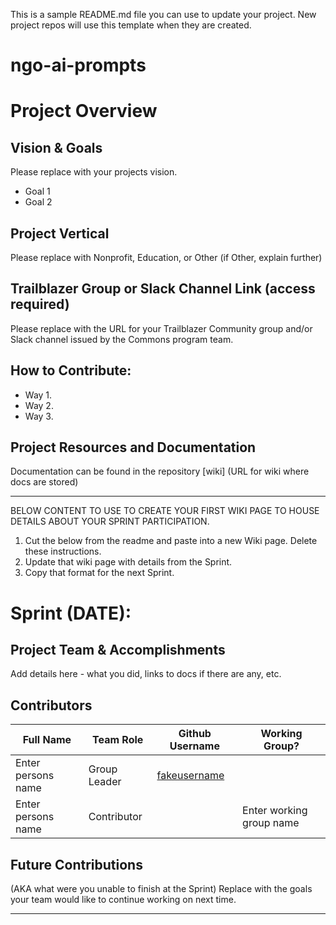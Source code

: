 This is a sample README.md file you can use to update your project. New project repos will use this template when they are created.

# ngo-ai-prompts

# Project Overview
## Vision & Goals
Please replace with your projects vision.
* Goal 1
* Goal 2

## Project Vertical
Please replace with Nonprofit, Education, or Other (if Other, explain further)

## Trailblazer Group or Slack Channel Link (access required)
Please replace with the URL for your Trailblazer Community group and/or Slack channel issued by the Commons program team.

## How to Contribute:
- Way 1.
- Way 2. 
- Way 3. 

## Project Resources and Documentation
Documentation can be found in the repository [wiki] (URL for wiki where docs are stored)


***
BELOW CONTENT TO USE TO CREATE YOUR FIRST WIKI PAGE TO HOUSE DETAILS ABOUT YOUR SPRINT PARTICIPATION. 
1. Cut the below from the readme and paste into a new Wiki page. Delete these instructions.
2. Update that wiki page with details from the Sprint. 
3. Copy that format for the next Sprint.

# Sprint (DATE): 
## Project Team & Accomplishments
Add details here - what you did, links to docs if there are any, etc.

## Contributors

Full Name            | Team Role     | Github Username                                    | Working Group? 
------------         | ------------- | -------------                                      |-------------   
Enter persons name   | Group Leader  | [fakeusername](https://github.com/fakeusername)    | 
Enter persons name   | Contributor   |                                                    | Enter working group name

## Future Contributions 
(AKA what were you unable to finish at the Sprint)
Replace with the goals your team would like to continue working on next time.

***


